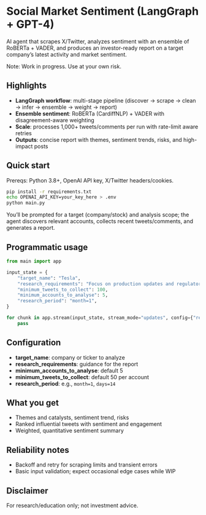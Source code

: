 # Social Market Sentiment (LangGraph + GPT-4)

AI agent that scrapes X/Twitter, analyzes sentiment with an ensemble of RoBERTa + VADER, and produces an investor-ready report on a target company’s latest activity and market sentiment.

Note: Work in progress. Use at your own risk.

## Highlights

- **LangGraph workflow**: multi-stage pipeline (discover → scrape → clean → infer → ensemble → weight → report)
- **Ensemble sentiment**: RoBERTa (CardiffNLP) + VADER with disagreement-aware weighting
- **Scale**: processes 1,000+ tweets/comments per run with rate-limit aware retries
- **Outputs**: concise report with themes, sentiment trends, risks, and high-impact posts

## Quick start

Prereqs: Python 3.8+, OpenAI API key, X/Twitter headers/cookies.

```bash
pip install -r requirements.txt
echo OPENAI_API_KEY=your_key_here > .env
python main.py
```

You’ll be prompted for a target (company/stock) and analysis scope; the agent discovers relevant accounts, collects recent tweets/comments, and generates a report.

## Programmatic usage

```python
from main import app

input_state = {
    "target_name": "Tesla",
    "research_requirements": "Focus on production updates and regulatory news",
    "minimum_tweets_to_collect": 100,
    "minimum_accounts_to_analyse": 5,
    "research_period": "month=1",
}

for chunk in app.stream(input_state, stream_mode="updates", config={"recursion_limit": 100}):
    pass
```

## Configuration

- **target_name**: company or ticker to analyze
- **research_requirements**: guidance for the report
- **minimum_accounts_to_analyse**: default 5
- **minimum_tweets_to_collect**: default 50 per account
- **research_period**: e.g., `month=1`, `days=14`

## What you get

- Themes and catalysts, sentiment trend, risks
- Ranked influential tweets with sentiment and engagement
- Weighted, quantitative sentiment summary

## Reliability notes

- Backoff and retry for scraping limits and transient errors
- Basic input validation; expect occasional edge cases while WIP

## Disclaimer

For research/education only; not investment advice.
